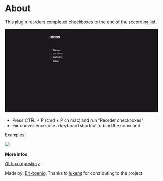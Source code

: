 # About

This plugin reorders completed checkboxes to the end of the according list.

![A demo of the plugin working](demo.gif)

-   Press CTRL + P (cmd + P on mac) and run "Reorder checkboxes"
-   For convenience, use a keyboard shortcut to bind the command

Examples:

![](https://i.imgur.com/fEyG45b.png)

**More Infos**

[Github repository](https://github.com/Erl-koenig/obsidian-checkboxReorder)

Made by:
[Erl-koenig](https://github.com/Erl-koenig),
Thanks to [lukemt](https://github.com/lukemt) for contributing to the project
